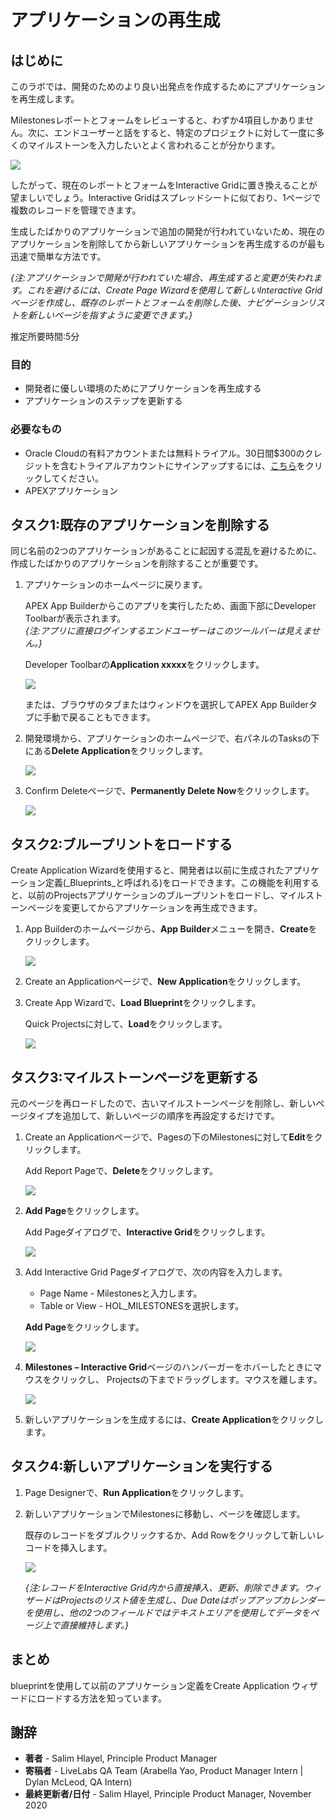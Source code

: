 # アプリケーションの再生成

## はじめに

このラボでは、開発のためのより良い出発点を作成するためにアプリケーションを再生成します。  

Milestonesレポートとフォームをレビューすると、わずか4項目しかありません。次に、エンドユーザーと話をすると、特定のプロジェクトに対して一度に多くのマイルストーンを入力したいとよく言われることが分かります。

![](images/milestones.png " ")

したがって、現在のレポートとフォームをInteractive Gridに置き換えることが望ましいでしょう。Interactive Gridはスプレッドシートに似ており、1ページで複数のレコードを管理できます。  

生成したばかりのアプリケーションで追加の開発が行われていないため、現在のアプリケーションを削除してから新しいアプリケーションを再生成するのが最も迅速で簡単な方法です。  

*{注:アプリケーションで開発が行われていた場合、再生成すると変更が失われます。これを避けるには、Create Page Wizardを使用して新しいInteractive Gridページを作成し、既存のレポートとフォームを削除した後、ナビゲーションリストを新しいページを指すように変更できます。}*  

推定所要時間:5分  

### 目的
- 開発者に優しい環境のためにアプリケーションを再生成する  
- アプリケーションのステップを更新する  

### 必要なもの  

- Oracle Cloudの有料アカウントまたは無料トライアル。30日間$300のクレジットを含むトライアルアカウントにサインアップするには、[こちら](http://oracle.com/cloud/free)をクリックしてください。  
- APEXアプリケーション

## タスク1:既存のアプリケーションを削除する
同じ名前の2つのアプリケーションがあることに起因する混乱を避けるために、作成したばかりのアプリケーションを削除することが重要です。

1. アプリケーションのホームページに戻ります。  

   APEX App Builderからこのアプリを実行したため、画面下部にDeveloper Toolbarが表示されます。     
   *{注:アプリに直接ログインするエンドユーザーはこのツールバーは見えません。}*

   Developer Toolbarの**Application xxxxx**をクリックします。

   ![](images/dev-toolbar.png " ")  

   または、ブラウザのタブまたはウィンドウを選択してAPEX App Builderタブに手動で戻ることもできます。

2. 開発環境から、アプリケーションのホームページで、右パネルのTasksの下にある**Delete Application**をクリックします。

   ![](images/delete-app.png " ")  

3. Confirm Deleteページで、**Permanently Delete Now**をクリックします。

   ![](images/perm-delete-now.png " ")  
 

## タスク2:ブループリントをロードする 
Create Application Wizardを使用すると、開発者は以前に生成されたアプリケーション定義(_Blueprints_と呼ばれる)をロードできます。この機能を利用すると、以前のProjectsアプリケーションのブループリントをロードし、マイルストーンページを変更してからアプリケーションを再生成できます。

1. App Builderのホームページから、**App Builder**メニューを開き、**Create**をクリックします。

   ![](images/go-create-app.png " ")  

2. Create an Applicationページで、**New Application**をクリックします。

3. Create App Wizardで、**Load Blueprint**をクリックします。

   Quick Projectsに対して、**Load**をクリックします。

   ![](images/load-blueprint.png " ")

## タスク3:マイルストーンページを更新する
元のページを再ロードしたので、古いマイルストーンページを削除し、新しいページタイプを追加して、新しいページの順序を再設定するだけです。

1. Create an Applicationページで、Pagesの下のMilestonesに対して**Edit**をクリックします。  

   Add Report Pageで、**Delete**をクリックします。

   ![](images/delete-page.png " ")

2. **Add Page**をクリックします。  

   Add Pageダイアログで、**Interactive Grid**をクリックします。

   ![](images/select-ig.png " ")  

3. Add Interactive Grid Pageダイアログで、次の内容を入力します。
   - Page Name - Milestonesと入力します。  
   - Table or View - HOL_MILESTONESを選択します。  

   **Add Page**をクリックします。

   ![](images/add-page.png " ")  

4. **Milestones – Interactive Grid**ページのハンバーガーをホバーしたときにマウスをクリックし、 Projectsの下までドラッグします。マウスを離します。

   ![](images/drag-page.png " ")  

5. 新しいアプリケーションを生成するには、**Create Application**をクリックします。  

## タスク4:新しいアプリケーションを実行する

1. Page Designerで、**Run Application**をクリックします。  

2. 新しいアプリケーションでMilestonesに移動し、ページを確認します。  

   既存のレコードをダブルクリックするか、Add Rowをクリックして新しいレコードを挿入します。

   ![](images/new-page.png " ")  

   *{注:レコードをInteractive Grid内から直接挿入、更新、削除できます。ウィザードはProjectsのリスト値を生成し、Due Dateはポップアップカレンダーを使用し、他の2つのフィールドではテキストエリアを使用してデータをページ上で直接維持します。}*   

## **まとめ**  
blueprintを使用して以前のアプリケーション定義をCreate Application ウィザードにロードする方法を知っています。

## **謝辞**

  - **著者** - Salim Hlayel, Principle Product Manager
  - **寄稿者** - LiveLabs QA Team (Arabella Yao, Product Manager Intern | Dylan McLeod, QA Intern)
  - **最終更新者/日付** - Salim Hlayel, Principle Product Manager, November 2020
